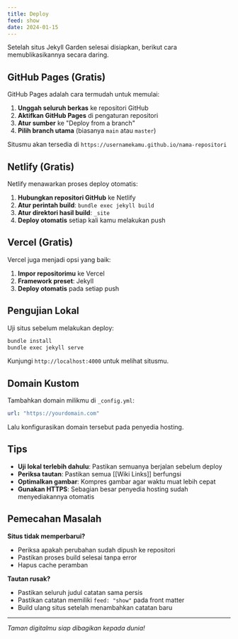 ```yaml
---
title: Deploy
feed: show
date: 2024-01-15
---
```


Setelah situs Jekyll Garden selesai disiapkan, berikut cara memublikasikannya secara daring.

## GitHub Pages (Gratis)

GitHub Pages adalah cara termudah untuk memulai:

1. **Unggah seluruh berkas** ke repositori GitHub
2. **Aktifkan GitHub Pages** di pengaturan repositori
3. **Atur sumber** ke "Deploy from a branch"
4. **Pilih branch utama** (biasanya `main` atau `master`)

Situsmu akan tersedia di `https://usernamekamu.github.io/nama-repositori`

## Netlify (Gratis)

Netlify menawarkan proses deploy otomatis:

1. **Hubungkan repositori GitHub** ke Netlify
2. **Atur perintah build**: `bundle exec jekyll build`
3. **Atur direktori hasil build**: `_site`
4. **Deploy otomatis** setiap kali kamu melakukan push

## Vercel (Gratis)

Vercel juga menjadi opsi yang baik:

1. **Impor repositorimu** ke Vercel
2. **Framework preset**: Jekyll
3. **Deploy otomatis** pada setiap push

## Pengujian Lokal

Uji situs sebelum melakukan deploy:

```bash
bundle install
bundle exec jekyll serve
```

Kunjungi `http://localhost:4000` untuk melihat situsmu.

## Domain Kustom

Tambahkan domain milikmu di `_config.yml`:

```yaml
url: "https://yourdomain.com"
```

Lalu konfigurasikan domain tersebut pada penyedia hosting.

## Tips

- **Uji lokal terlebih dahulu**: Pastikan semuanya berjalan sebelum deploy
- **Periksa tautan**: Pastikan semua [[Wiki Links]] berfungsi
- **Optimalkan gambar**: Kompres gambar agar waktu muat lebih cepat
- **Gunakan HTTPS**: Sebagian besar penyedia hosting sudah menyediakannya otomatis

## Pemecahan Masalah

**Situs tidak memperbarui?**
- Periksa apakah perubahan sudah dipush ke repositori
- Pastikan proses build selesai tanpa error
- Hapus cache peramban

**Tautan rusak?**
- Pastikan seluruh judul catatan sama persis
- Pastikan catatan memiliki `feed: "show"` pada front matter
- Build ulang situs setelah menambahkan catatan baru

---

*Taman digitalmu siap dibagikan kepada dunia!*
